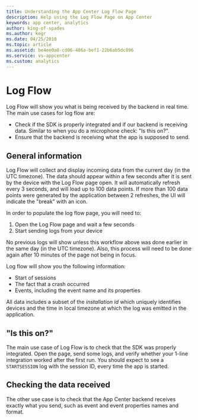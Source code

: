 ```yaml
---
title: Understanding the App Center Log Flow Page
description: Help using the Log Flow Page on App Center
keywords: app center, analytics
author: king-of-spades
ms.author: kegr
ms.date: 04/25/2018
ms.topic: article
ms.assetid: be4ee0a0-cd06-486a-bef1-22b6ab5dc896
ms.service: vs-appcenter
ms.custom: analytics
---
```


# Log Flow

Log Flow will show you what is being received by the backend in real time. The main use cases for log flow are:

- Check if the SDK is properly integrated and if our backend is receiving data. Similar to when you do a microphone check: "Is this on?".
- Ensure that the backend is receiving what the app is supposed to send.

## General information

Log Flow will collect and display incoming data from the current day (in the UTC timezone). The data should appear within a few seconds after it is sent by the device with the Log Flow page open. It will automatically refresh every 3 seconds, and will load up to 100 data points. If more than 100 data points were generated by the application between 2 refreshes, the UI will indicate the "break" with an icon.

In order to populate the log flow page, you will need to:

1. Open the Log Flow page and wait a few seconds
2. Start sending logs from your device

No previous logs will show unless this workflow above was done earlier in the same day (in the UTC timezone). Also, this process will need to be done again after 10 minutes of the page not being in focus.

Log flow will show you the following information:

- Start of sessions
- The fact that a crash occurred
- Events, including the event name and its properties

All data includes a subset of the *installation id* which uniquely identifies devices and the time in local timezone at which the log was emitted in the application.

## "Is this on?"

The main use case of Log Flow is to check that the SDK was properly integrated. Open the page, send some logs, and verify whether your 1-line integration worked after the first run. You should expect to see a `STARTSESSION` log with the session ID, every time the app is started.

## Checking the data received

The other use case is to check that the App Center backend receives exactly what you send, such as event and event properties names and format.

